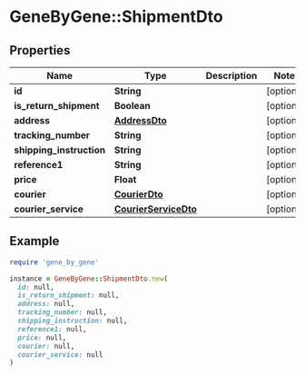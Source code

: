 # GeneByGene::ShipmentDto

## Properties

| Name | Type | Description | Notes |
| ---- | ---- | ----------- | ----- |
| **id** | **String** |  | [optional] |
| **is_return_shipment** | **Boolean** |  | [optional] |
| **address** | [**AddressDto**](AddressDto.md) |  | [optional] |
| **tracking_number** | **String** |  | [optional] |
| **shipping_instruction** | **String** |  | [optional] |
| **reference1** | **String** |  | [optional] |
| **price** | **Float** |  | [optional] |
| **courier** | [**CourierDto**](CourierDto.md) |  | [optional] |
| **courier_service** | [**CourierServiceDto**](CourierServiceDto.md) |  | [optional] |

## Example

```ruby
require 'gene_by_gene'

instance = GeneByGene::ShipmentDto.new(
  id: null,
  is_return_shipment: null,
  address: null,
  tracking_number: null,
  shipping_instruction: null,
  reference1: null,
  price: null,
  courier: null,
  courier_service: null
)
```

